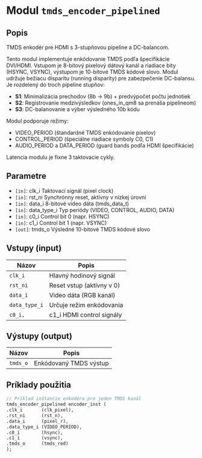 # Modul `tmds_encoder_pipelined`

## Popis

TMDS enkodér pre HDMI s 3-stupňovou pipeline a DC-balancom.

Tento modul implementuje enkódovanie TMDS podľa špecifikácie DVI/HDMI.
Vstupom je 8-bitový pixelový dátový kanál a riadiace bity (HSYNC, VSYNC),
výstupom je 10-bitové TMDS kódové slovo. Modul udržuje bežiacu disparitu
(running disparity) pre zabezpečenie DC-balansu. Je rozdelený do troch
pipeline stupňov:
- **S1**: Minimalizácia prechodov (8b -> 9b) + predvýpočet počtu jednotiek
- **S2**: Registrovanie medzivýsledkov (ones_in_qm8 sa prenáša pipelineom)
- **S3**: DC-balanovanie a výber výsledného 10b kódu

Modul podporuje režimy:
- VIDEO_PERIOD (štandardné TMDS enkódovanie pixelov)
- CONTROL_PERIOD (špeciálne riadiace symboly C0, C1)
- AUDIO_PERIOD a DATA_PERIOD (guard bands podľa HDMI špecifikácie)

Latencia modulu je fixne 3 taktovacie cykly.

## Parametre

- `[in]`: clk_i        Taktovací signál (pixel clock)
- `[in]`: rst_ni       Synchrónny reset, aktívny v nízkej úrovni
- `[in]`: data_i       8-bitové video dáta (tmds_data_t)
- `[in]`: data_type_i  Typ periódy (VIDEO, CONTROL, AUDIO, DATA)
- `[in]`: c0_i         Control bit 0 (napr. HSYNC)
- `[in]`: c1_i         Control bit 1 (napr. VSYNC)
- `[out]`: tmds_o       Výsledné 10-bitové TMDS kódové slovo

## Vstupy (input)

| Názov | Popis |
|-------|--------|
| `clk_i` | Hlavný hodinový signál |
| `rst_ni` | Reset vstup (aktívny v 0) |
| `data_i` | Video dáta (RGB kanál) |
| `data_type_i` | Určuje režim enkódovania |
| `c0_i,` | c1_i   HDMI control signály |

## Výstupy (output)

| Názov | Popis |
|-------|--------|
| `tmds_o` | Enkódovaný TMDS výstup |

## Príklady použitia

```systemverilog
// Príklad inštancie enkodéra pre jeden TMDS kanál
tmds_encoder_pipelined encoder_inst (
.clk_i       (clk_pixel),
.rst_ni      (rst_n),
.data_i      (pixel_r),
.data_type_i (VIDEO_PERIOD),
.c0_i        (hsync),
.c1_i        (vsync),
.tmds_o      (tmds_red)
);
```

